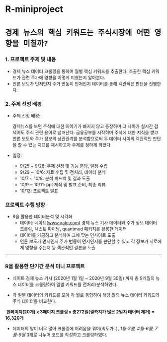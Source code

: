 # R-miniproject

# `경제 뉴스의 핵심 키워드는 주식시장에 어떤 영향을 미칠까?`

### 1. 프로젝트 주제 및 내용

- 경제 뉴스 데이터 크롤링을 통하여 월별 핵심 키워드를 추출한다. 추출한 핵심 키워드가 관련 주가에 영향을 어떻게 미쳤는지 알아본다.
- 언론 보도가 먼저인지 주가 변동이 먼저인지 데이터를 통해 객관적은 판단을 진행한다.

### 2. 주제 선정 배경

- 주제 선정 배경: 

  경제뉴스를 보면 주식에 대한 이야기가 빠지지 않고 등장하며 더 나아가 실시간 검색어도 주식 관련 용어로 넘쳐난다. 금융공부를 시작하며 주식에 대한 지식을 쌓고 언론 보도와 주가 정보의 상관관계를 분석함으로써 두 데이터 사이의 객관적인 판단을 할 수 있는 지표를 제시하고자 주제를 정하게 되었다.

- 일정:

  - 9/25 ~ 9/28: 주제 선정 및 기능 분담, 일정 수립
  - 9/29 ~ 10/6: 자료 수집 및 전처리, 데이터 분석
  - 10/7 ~ 10/8: 분석 피드백 및 결과 도출
  - 10/9 ~ 10/11: ppt 제작 및 발표 준비, 최종 리뷰
  - 10/12: 프로젝트 발표


### 프로젝트 수행 방향

- R을 활용한 데이터분석 및 시각화
  - 데이터: 네이트(www.nate.com) 경제 뉴스 기사 데이터와 주가 정보 데이터 크롤링, 텍스트 마이닝, quantmod 패키지를 활용한 데이터
  - 데이터를 가공하고 분석하여 그에 맞는 인사이트 도출
  - 언론 보도가 먼저인지 주가 변동이 먼저인지를 판단할 수 있고 각 정보가 서로에게 영향을 주는지 등 객관적인 결론을 도출

---

### R을 활용한 단기간 분석 미니 프로젝트

- 네이트 경제 뉴스 기사 (2020년 1월 1일 ~ 2020년 9월 30일) 까지 총 9개월의 뉴스 데이터를 크롤링하여 일별 키워드를 전처리/분석하였다.

- 각 일별 데이터의 키워드를 모아 각 월로 통합하여 해당 월의 뉴스 데이터 키워드와 주식 데이터를 비교한다. 

​           **한페이지(20개) x 3페이지 크롤링 x 총272일(결측치가 많은 2일치 데이터 제거) = 16,320개**

- 데이터의 양이 너무 많아 크롤링에 어려움을 겪어(속도가..), *1월-3월, 4월-6월, 7월-9월* 3개로 나누어 코드를 작성하고 크롤링하였다. 







